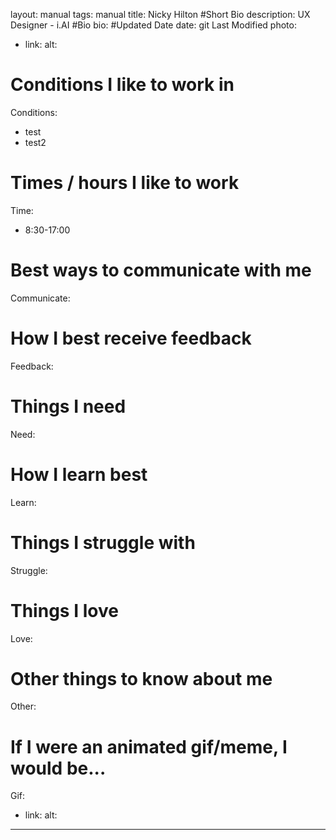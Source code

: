 layout: manual
tags: manual
title: Nicky Hilton
#Short Bio 
description: UX Designer - i.AI
#Bio
bio: 
#Updated Date
date: git Last Modified
photo:
  - link: 
    alt:

# Conditions I like to work in
Conditions:
  - test
  - test2

# Times / hours I like to work
Time:
  - 8:30-17:00

# Best ways to communicate with me
Communicate:

# How I best receive feedback
Feedback:

# Things I need
Need:

# How I learn best
Learn:

# Things I struggle with
Struggle:

# Things I love
Love:

# Other things to know about me
Other:

# If I were an animated gif/meme, I would be...
Gif:
  - link: 
    alt: 

---
